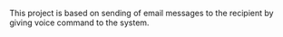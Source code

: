 This project is based on sending of email messages to the recipient by giving voice command to the system.
